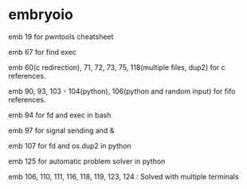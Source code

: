 # embryoio

emb 19 for pwntools cheatsheet

emb 67 for find exec

emb 60(c redirection), 71, 72, 73, 75, 118(multiple files, dup2) for c references.

emb 90, 93, 103 - 104(python), 106(python and random input) for fifo references.

emb 94 for fd and exec in bash

emb 97 for signal sending and &

emb 107 for fd and os.dup2 in python

emb 125 for automatic problem solver in python



emb 106, 110, 111, 116, 118, 119, 123, 124 : Solved with multiple terminals
